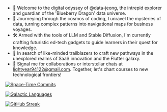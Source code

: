 - 🚀 Welcome to the digital odyssey of @data-jeong, the intrepid explorer and guardian of the 'Blueberry Dragon' data universe.
- 🌟 Journeying through the cosmos of coding, I unravel the mysteries of data, turning complex patterns into navigational maps for business voyages.
- 🛠️ Armed with the tools of LLM and Stable Diffusion, I'm currently crafting futuristic ed-tech gadgets to guide learners in their quest for knowledge.
- 🤝 In search of like-minded trailblazers to craft new pathways in the unexplored realms of SaaS innovation and the Flutter galaxy.
- 📡 Signal me for collaborations or interstellar chats at lightyear94122@gmail.com. Together, let's chart courses to new technological frontiers!

<!---
Dive into the constellation of @data-jeong, where each `README.md` is a beacon of ideas, lighting up the GitHub galaxy. Click the Preview link to embark on this stellar adventure.
--->

[![Space-Time Commits](https://github-readme-stats.vercel.app/api?username=data-jeong&show_icons=true&theme=vision-friendly-dark)](https://github.com/data-jeong)

[![Galactic Languages](https://github-readme-stats.vercel.app/api/top-langs/?username=data-jeong&layout=compact&theme=vision-friendly-dark)](https://github.com/data-jeong)

[![GitHub Streak](http://github-readme-streak-stats.herokuapp.com?user=data-jeong&theme=merko)](https://git.io/streak-stats)
